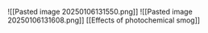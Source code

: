 ![[Pasted image 20250106131550.png]]
![[Pasted image 20250106131608.png]]
[[Effects of photochemical smog]]